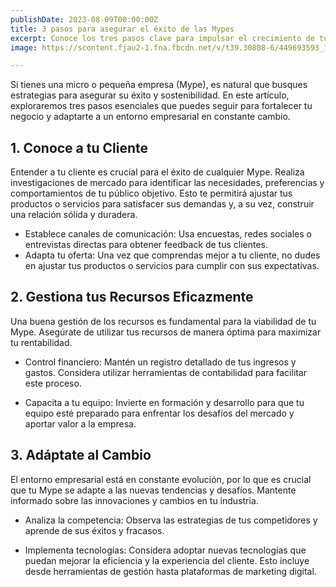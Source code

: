 ```yaml
---
publishDate: 2023-08-09T00:00:00Z
title: 3 pasos para asegurar el éxito de las Mypes
excerpt: Conoce los tres pasos clave para impulsar el crecimiento de tu Mype. Aprende a optimizar tus recursos, mejorar la gestión y aumentar tu competitividad en el mercado.
image: https://scontent.fjau2-1.fna.fbcdn.net/v/t39.30808-6/449693593_1292856031730747_8985178182626105083_n.jpg?_nc_cat=100&ccb=1-7&_nc_sid=127cfc&_nc_eui2=AeGI_CUJY4fxLJ3N9nXlS9Mp4Rq5zO7-t47hGrnM7v63jrsKJtkTBoFqPQoYVztBFitAmutL_7eVzkQXlJDHpzeB&_nc_ohc=TM2dCfgsVr4Q7kNvgGQkT0z&_nc_ht=scontent.fjau2-1.fna&_nc_gid=AiNmdnZLW0OANKWvNutbBn4&oh=00_AYB7OB8MinmlpB2nHxTMeBcTxcJpkGlsCC0f2Z_0Zon6ZQ&oe=670F4E60

---
```




Si tienes una micro o pequeña empresa (Mype), es natural que busques estrategias para asegurar su éxito y sostenibilidad. En este artículo, exploraremos tres pasos esenciales que puedes seguir para fortalecer tu negocio y adaptarte a un entorno empresarial en constante cambio.

## 1. Conoce a tu Cliente

Entender a tu cliente es crucial para el éxito de cualquier Mype. Realiza investigaciones de mercado para identificar las necesidades, preferencias y comportamientos de tu público objetivo. Esto te permitirá ajustar tus productos o servicios para satisfacer sus demandas y, a su vez, construir una relación sólida y duradera.

- Establece canales de comunicación: Usa encuestas, redes sociales o entrevistas directas para obtener feedback de tus clientes.
- Adapta tu oferta: Una vez que comprendas mejor a tu cliente, no dudes en ajustar tus productos o servicios para cumplir con sus expectativas.

## 2. Gestiona tus Recursos Eficazmente

Una buena gestión de los recursos es fundamental para la viabilidad de tu Mype. Asegúrate de utilizar tus recursos de manera óptima para maximizar tu rentabilidad.

- Control financiero: Mantén un registro detallado de tus ingresos y gastos. Considera utilizar herramientas de contabilidad para facilitar este proceso.

- Capacita a tu equipo: Invierte en formación y desarrollo para que tu equipo esté preparado para enfrentar los desafíos del mercado y aportar valor a la empresa.

## 3.  Adáptate al Cambio

El entorno empresarial está en constante evolución, por lo que es crucial que tu Mype se adapte a las nuevas tendencias y desafíos. Mantente informado sobre las innovaciones y cambios en tu industria.

- Analiza la competencia: Observa las estrategias de tus competidores y aprende de sus éxitos y fracasos.

- Implementa tecnologías: Considera adoptar nuevas tecnologías que puedan mejorar la eficiencia y la experiencia del cliente. Esto incluye desde herramientas de gestión hasta plataformas de marketing digital.
